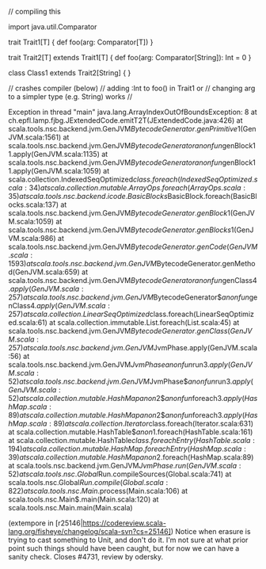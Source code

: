 // compiling this

import java.util.Comparator

trait Trait1[T] {
  def foo(arg: Comparator[T])
}

trait Trait2[T] extends Trait1[T] {
  def foo(arg: Comparator[String]): Int = 0
}

class Class1  extends Trait2[String] {
}

// crashes compiler (below)
// adding :Int to foo() in Trait1 or 
// changing arg to a simpler type (e.g. String) works
//

Exception in thread "main" java.lang.ArrayIndexOutOfBoundsException: 8
        at ch.epfl.lamp.fjbg.JExtendedCode.emitT2T(JExtendedCode.java:426)
        at scala.tools.nsc.backend.jvm.GenJVM$BytecodeGenerator.genPrimitive$1(GenJVM.scala:1561)
        at scala.tools.nsc.backend.jvm.GenJVM$BytecodeGenerator$$anonfun$genBlock$1$1.apply(GenJVM.scala:1135)
        at scala.tools.nsc.backend.jvm.GenJVM$BytecodeGenerator$$anonfun$genBlock$1$1.apply(GenJVM.scala:1059)
        at scala.collection.IndexedSeqOptimized$class.foreach(IndexedSeqOptimized.scala:34)
        at scala.collection.mutable.ArrayOps.foreach(ArrayOps.scala:35)
        at scala.tools.nsc.backend.icode.BasicBlocks$BasicBlock.foreach(BasicBlocks.scala:137)
        at scala.tools.nsc.backend.jvm.GenJVM$BytecodeGenerator.genBlock$1(GenJVM.scala:1059)
        at scala.tools.nsc.backend.jvm.GenJVM$BytecodeGenerator.genBlocks$1(GenJVM.scala:986)
        at scala.tools.nsc.backend.jvm.GenJVM$BytecodeGenerator.genCode(GenJVM.scala:1593)
        at scala.tools.nsc.backend.jvm.GenJVM$BytecodeGenerator.genMethod(GenJVM.scala:659)
        at scala.tools.nsc.backend.jvm.GenJVM$BytecodeGenerator$$anonfun$genClass$4.apply(GenJVM.scala:257)
        at scala.tools.nsc.backend.jvm.GenJVM$BytecodeGenerator$$anonfun$genClass$4.apply(GenJVM.scala:257)
        at scala.collection.LinearSeqOptimized$class.foreach(LinearSeqOptimized.scala:61)
        at scala.collection.immutable.List.foreach(List.scala:45)
        at scala.tools.nsc.backend.jvm.GenJVM$BytecodeGenerator.genClass(GenJVM.scala:257)
        at scala.tools.nsc.backend.jvm.GenJVM$JvmPhase.apply(GenJVM.scala:56)
        at scala.tools.nsc.backend.jvm.GenJVM$JvmPhase$$anonfun$run$3.apply(GenJVM.scala:52)
        at scala.tools.nsc.backend.jvm.GenJVM$JvmPhase$$anonfun$run$3.apply(GenJVM.scala:52)
        at scala.collection.mutable.HashMap$$anon$2$$anonfun$foreach$3.apply(HashMap.scala:89)
        at scala.collection.mutable.HashMap$$anon$2$$anonfun$foreach$3.apply(HashMap.scala:89)
        at scala.collection.Iterator$class.foreach(Iterator.scala:631)
        at scala.collection.mutable.HashTable$$anon$1.foreach(HashTable.scala:161)
        at scala.collection.mutable.HashTable$class.foreachEntry(HashTable.scala:194)
        at scala.collection.mutable.HashMap.foreachEntry(HashMap.scala:39)
        at scala.collection.mutable.HashMap$$anon$2.foreach(HashMap.scala:89)
        at scala.tools.nsc.backend.jvm.GenJVM$JvmPhase.run(GenJVM.scala:52)
        at scala.tools.nsc.Global$Run.compileSources(Global.scala:741)
        at scala.tools.nsc.Global$Run.compile(Global.scala:822)
        at scala.tools.nsc.Main$.process(Main.scala:106)
        at scala.tools.nsc.Main$.main(Main.scala:120)
        at scala.tools.nsc.Main.main(Main.scala)


(extempore in [r25146|https://codereview.scala-lang.org/fisheye/changelog/scala-svn?cs=25146]) Notice when erasure is trying to cast something to Unit, and don't
do it.  I'm not sure at what prior point such things should have been
caught, but for now we can have a sanity check.  Closes #4731,
review by odersky.
